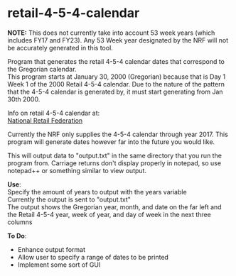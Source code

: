 retail-4-5-4-calendar
=====================

**NOTE:** This does not currently take into account 53 week years (which includes FY17 and FY23). Any 53 Week year designated by 
the NRF will not be accurately generated in this tool.

Program that generates the retail 4-5-4 calendar dates that correspond to the Gregorian calendar.  
This program starts at January 30, 2000 (Gregorian) because that is Day 1 Week 1 of the 2000 Retail 4-5-4 calendar. 
Due to the nature of the pattern that the 4-5-4 calendar is generated by, it must start generating from 
Jan 30th 2000. 

Info on retail 4-5-4 calendar at:  
[National Retail Federation](http://www.nrf.com/modules.php?name=Pages&sp_id=391)  

Currently the NRF only supplies the 4-5-4 calendar through year 2017. This program will generate dates 
however far into the future you would like.

This will output data to "output.txt" in the same directory that you run the program from. 
Carriage returns don't display properly in notepad, so use notepad++ or something similar 
to view output.

**Use**:  
Specify the amount of years to output with the years variable  
Currently the output is sent to "output.txt"  
The output shows the Gregorian year, month, and date on the far left 
and the Retail 4-5-4 year, week of year, and day of week in the next
three columns

**To Do**:  
- Enhance output format  
- Allow user to specify a range of dates to be printed  
- Implement some sort of GUI
